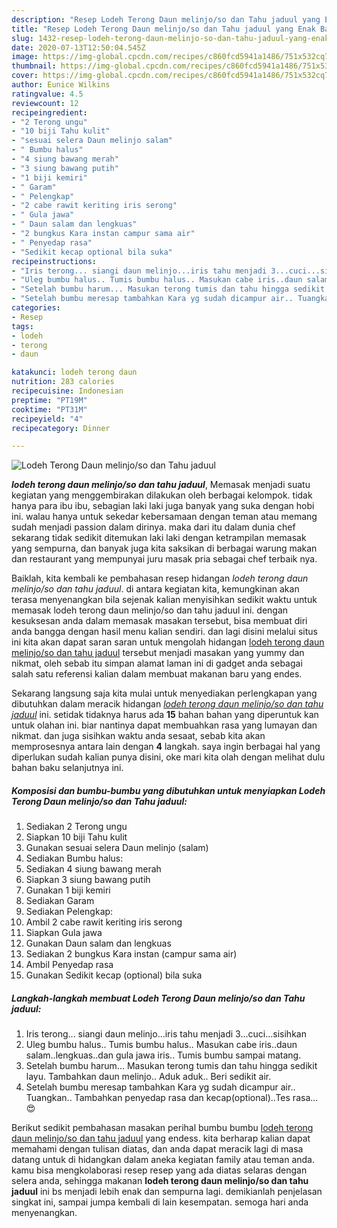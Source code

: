```yaml
---
description: "Resep Lodeh Terong Daun melinjo/so dan Tahu jaduul yang Enak Banget"
title: "Resep Lodeh Terong Daun melinjo/so dan Tahu jaduul yang Enak Banget"
slug: 1432-resep-lodeh-terong-daun-melinjo-so-dan-tahu-jaduul-yang-enak-banget
date: 2020-07-13T12:50:04.545Z
image: https://img-global.cpcdn.com/recipes/c860fcd5941a1486/751x532cq70/lodeh-terong-daun-melinjoso-dan-tahu-jaduul-foto-resep-utama.jpg
thumbnail: https://img-global.cpcdn.com/recipes/c860fcd5941a1486/751x532cq70/lodeh-terong-daun-melinjoso-dan-tahu-jaduul-foto-resep-utama.jpg
cover: https://img-global.cpcdn.com/recipes/c860fcd5941a1486/751x532cq70/lodeh-terong-daun-melinjoso-dan-tahu-jaduul-foto-resep-utama.jpg
author: Eunice Wilkins
ratingvalue: 4.5
reviewcount: 12
recipeingredient:
- "2 Terong ungu"
- "10 biji Tahu kulit"
- "sesuai selera Daun melinjo salam"
- " Bumbu halus"
- "4 siung bawang merah"
- "3 siung bawang putih"
- "1 biji kemiri"
- " Garam"
- " Pelengkap"
- "2 cabe rawit keriting iris serong"
- " Gula jawa"
- " Daun salam dan lengkuas"
- "2 bungkus Kara instan campur sama air"
- " Penyedap rasa"
- "Sedikit kecap optional bila suka"
recipeinstructions:
- "Iris terong... siangi daun melinjo...iris tahu menjadi 3...cuci...sisihkan"
- "Uleg bumbu halus.. Tumis bumbu halus.. Masukan cabe iris..daun salam..lengkuas..dan gula jawa iris.. Tumis bumbu sampai matang."
- "Setelah bumbu harum... Masukan terong tumis dan tahu hingga sedikit layu. Tambahkan daun melinjo.. Aduk aduk.. Beri sedikit air."
- "Setelah bumbu meresap tambahkan Kara yg sudah dicampur air.. Tuangkan.. Tambahkan penyedap rasa dan kecap(optional)..Tes rasa... 😍"
categories:
- Resep
tags:
- lodeh
- terong
- daun

katakunci: lodeh terong daun 
nutrition: 283 calories
recipecuisine: Indonesian
preptime: "PT19M"
cooktime: "PT31M"
recipeyield: "4"
recipecategory: Dinner

---
```



![Lodeh Terong Daun melinjo/so dan Tahu jaduul](https://img-global.cpcdn.com/recipes/c860fcd5941a1486/751x532cq70/lodeh-terong-daun-melinjoso-dan-tahu-jaduul-foto-resep-utama.jpg)

<b><i>lodeh terong daun melinjo/so dan tahu jaduul</i></b>, Memasak menjadi suatu kegiatan yang menggembirakan dilakukan oleh berbagai kelompok. tidak hanya para ibu ibu, sebagian laki laki juga banyak yang suka dengan hobi ini. walau hanya untuk sekedar kebersamaan dengan teman atau memang sudah menjadi passion dalam dirinya. maka dari itu dalam dunia chef sekarang tidak sedikit ditemukan laki laki dengan ketrampilan memasak yang sempurna, dan banyak juga kita saksikan di berbagai warung makan dan restaurant yang mempunyai juru masak pria sebagai chef terbaik nya.

Baiklah, kita kembali ke pembahasan resep hidangan <i>lodeh terong daun melinjo/so dan tahu jaduul</i>. di antara kegiatan kita, kemungkinan akan terasa menyenangkan bila sejenak kalian menyisihkan sedikit waktu untuk memasak lodeh terong daun melinjo/so dan tahu jaduul ini. dengan kesuksesan anda dalam memasak masakan tersebut, bisa membuat diri anda bangga dengan hasil menu kalian sendiri. dan lagi disini melalui situs ini kita akan dapat saran saran untuk mengolah hidangan <u>lodeh terong daun melinjo/so dan tahu jaduul</u> tersebut menjadi masakan yang yummy dan nikmat, oleh sebab itu simpan alamat laman ini di gadget anda sebagai salah satu referensi kalian dalam membuat makanan baru yang endes.




Sekarang langsung saja kita mulai untuk menyediakan perlengkapan yang dibutuhkan dalam meracik hidangan <u><i>lodeh terong daun melinjo/so dan tahu jaduul</i></u> ini. setidak tidaknya harus ada <b>15</b> bahan bahan yang diperuntuk kan untuk olahan ini. biar nantinya dapat membuahkan rasa yang lumayan dan nikmat. dan juga sisihkan waktu anda sesaat, sebab kita akan memprosesnya antara lain dengan <b>4</b> langkah. saya ingin berbagai hal yang diperlukan sudah kalian punya disini, oke mari kita olah dengan melihat dulu bahan baku selanjutnya ini.

<!--inarticleads1-->

##### Komposisi dan bumbu-bumbu yang dibutuhkan untuk menyiapkan Lodeh Terong Daun melinjo/so dan Tahu jaduul:

1. Sediakan 2 Terong ungu
1. Siapkan 10 biji Tahu kulit
1. Gunakan sesuai selera Daun melinjo (salam)
1. Sediakan  Bumbu halus:
1. Sediakan 4 siung bawang merah
1. Siapkan 3 siung bawang putih
1. Gunakan 1 biji kemiri
1. Sediakan  Garam
1. Sediakan  Pelengkap:
1. Ambil 2 cabe rawit keriting iris serong
1. Siapkan  Gula jawa
1. Gunakan  Daun salam dan lengkuas
1. Sediakan 2 bungkus Kara instan (campur sama air)
1. Ambil  Penyedap rasa
1. Gunakan Sedikit kecap (optional) bila suka




<!--inarticleads2-->

##### Langkah-langkah membuat Lodeh Terong Daun melinjo/so dan Tahu jaduul:

1. Iris terong... siangi daun melinjo...iris tahu menjadi 3...cuci...sisihkan
1. Uleg bumbu halus.. Tumis bumbu halus.. Masukan cabe iris..daun salam..lengkuas..dan gula jawa iris.. Tumis bumbu sampai matang.
1. Setelah bumbu harum... Masukan terong tumis dan tahu hingga sedikit layu. Tambahkan daun melinjo.. Aduk aduk.. Beri sedikit air.
1. Setelah bumbu meresap tambahkan Kara yg sudah dicampur air.. Tuangkan.. Tambahkan penyedap rasa dan kecap(optional)..Tes rasa... 😍




Berikut sedikit pembahasan masakan perihal bumbu bumbu <u>lodeh terong daun melinjo/so dan tahu jaduul</u> yang endess. kita berharap kalian dapat memahami dengan tulisan diatas, dan anda dapat meracik lagi di masa datang untuk di hidangkan dalam aneka kegiatan family atau teman anda. kamu bisa mengkolaborasi resep resep yang ada diatas selaras dengan selera anda, sehingga makanan <b>lodeh terong daun melinjo/so dan tahu jaduul</b> ini bs menjadi lebih enak dan sempurna lagi. demikianlah penjelasan singkat ini, sampai jumpa kembali di lain kesempatan. semoga hari anda menyenangkan.
